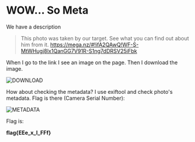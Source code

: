 # WOW... So Meta

We have a description

> This photo was taken by our target. See what you can find out about him from it. https://mega.nz/#!ifA2QAwQ!WF-S-MtWHugj8lx1QanGG7V91R-S1ng7dDRSV25iFbk

When I go to the link I see an image on the page. Then I download the image.

![DOWNLOAD]("https://github.com/tunahan994/ctf-learn-writeups/edit/main/Writeups/WOW%20-%20So%20Meta/img/mega.png")

How about checking the metadata? I use exiftool and check photo's metadata. Flag is there (Camera Serial Number):

![METADATA]("https://github.com/tunahan994/ctf-learn-writeups/edit/main/Writeups/WOW%20-%20So%20Meta/img/exif.png")

Flag is:

**flag{EEe_x_I_FFf}**
